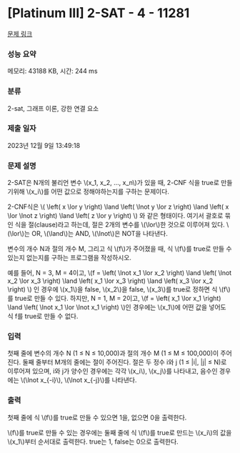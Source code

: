 # [Platinum III] 2-SAT - 4 - 11281 

[문제 링크](https://www.acmicpc.net/problem/11281) 

### 성능 요약

메모리: 43188 KB, 시간: 244 ms

### 분류

2-sat, 그래프 이론, 강한 연결 요소

### 제출 일자

2023년 12월 9일 13:49:18

### 문제 설명

<p>2-SAT은 N개의 불리언 변수 \(x_1, x_2, ..., x_n\)가 있을 때, 2-CNF 식을 true로 만들기위해 \(x_i\)를 어떤 값으로 정해야하는지를 구하는 문제이다.</p>

<p>2-CNF식은 \( \left( x \lor y \right) \land \left( \lnot y \lor z \right) \land \left( x \lor \lnot z \right) \land \left( z \lor y \right) \) 와 같은 형태이다. 여기서 괄호로 묶인 식을 절(clause)라고 하는데, 절은 2개의 변수를 \(\lor\)한 것으로 이루어져 있다. \(\lor\)는 OR, \(\land\)는 AND, \(\lnot\)은 NOT을 나타낸다.</p>

<p>변수의 개수 N과 절의 개수 M, 그리고 식 \(f\)가 주어졌을 때, 식 \(f\)를 true로 만들 수 있는지 없는지를 구하는 프로그램을 작성하시오.</p>

<p>예를 들어, N = 3, M = 4이고, \(f =  \left( \lnot x_1 \lor x_2 \right) \land \left( \lnot x_2 \lor x_3 \right) \land \left( x_1 \lor x_3 \right) \land \left( x_3 \lor x_2 \right) \) 인 경우에 \(x_1\)을 false, \(x_2\)을 false, \(x_3\)를 true로 정하면 식 \(f\)를 true로 만들 수 있다. 하지만, N = 1, M = 2이고, \(f = \left( x_1 \lor x_1 \right) \land \left( \lnot x_1 \lor \lnot x_1 \right) \)인 경우에는 \(x_1\)에 어떤 값을 넣어도 식 f를 true로 만들 수 없다.</p>

### 입력 

 <p>첫째 줄에 변수의 개수 N (1 ≤ N ≤ 10,000)과 절의 개수 M (1 ≤ M ≤ 100,000)이 주어진다. 둘째 줄부터 M개의 줄에는 절이 주어진다. 절은 두 정수 i와 j (1 ≤ |i|, |j| ≤ N)로 이루어져 있으며, i와 j가 양수인 경우에는 각각 \(x_i\), \(x_j\)를 나타내고, 음수인 경우에는 \(\lnot x_{-i}\), \(\lnot x_{-j}\)를 나타낸다.</p>

### 출력 

 <p>첫째 줄에 식 \(f\)를 true로 만들 수 있으면 1을, 없으면 0을 출력한다.</p>

<p>\(f\)를 true로 만들 수 있는 경우에는 둘째 줄에 식 \(f\)를 true로 만드는 \(x_i\)의 값을 \(x_1\)부터 순서대로 출력한다. true는 1, false는 0으로 출력한다.</p>

